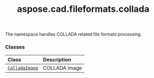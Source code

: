 ﻿---
title: aspose.cad.fileformats.collada
second_title: Aspose.CAD for Python via .NET API References
description: 
type: docs
weight: 10
url: /python-net/aspose.cad.fileformats.collada/
is_root: false
---

The namespace handles COLLADA related file formats processing.

### Classes
| Class | Description |
| :- | :- |
| [`ColladaImage`](/cad/python-net/aspose.cad.fileformats.collada/colladaimage) | COLLADA image |


